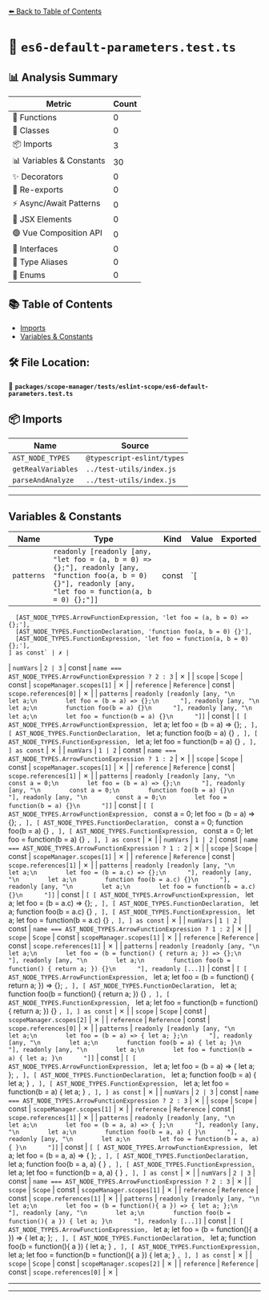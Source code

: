 [⬅️ Back to Table of Contents](../../../../index.md)

# 📄 `es6-default-parameters.test.ts`

## 📊 Analysis Summary

| Metric | Count |
|--------|-------|
| 🔧 Functions | 0 |
| 🧱 Classes | 0 |
| 📦 Imports | 3 |
| 📊 Variables & Constants | 30 |
| ✨ Decorators | 0 |
| 🔄 Re-exports | 0 |
| ⚡ Async/Await Patterns | 0 |
| 💠 JSX Elements | 0 |
| 🟢 Vue Composition API | 0 |
| 📐 Interfaces | 0 |
| 📑 Type Aliases | 0 |
| 🎯 Enums | 0 |

## 📚 Table of Contents

- [Imports](#imports)
- [Variables & Constants](#variables-constants)

## 🛠️ File Location:
📂 **`packages/scope-manager/tests/eslint-scope/es6-default-parameters.test.ts`**

## 📦 Imports

| Name | Source |
|------|--------|
| `AST_NODE_TYPES` | `@typescript-eslint/types` |
| `getRealVariables` | `../test-utils/index.js` |
| `parseAndAnalyze` | `../test-utils/index.js` |


---

## Variables & Constants

| Name | Type | Kind | Value | Exported |
|------|------|------|-------|----------|
| `patterns` | `readonly [readonly [any, "let foo = (a, b = 0) => {};"], readonly [any, "function foo(a, b = 0) {}"], readonly [any, "let foo = function(a, b = 0) {};"]]` | const | `[
      [AST_NODE_TYPES.ArrowFunctionExpression, 'let foo = (a, b = 0) => {};'],
      [AST_NODE_TYPES.FunctionDeclaration, 'function foo(a, b = 0) {}'],
      [AST_NODE_TYPES.FunctionExpression, 'let foo = function(a, b = 0) {};'],
    ] as const` | ✗ |
| `numVars` | `2 | 3` | const | `name === AST_NODE_TYPES.ArrowFunctionExpression ? 2 : 3` | ✗ |
| `scope` | `Scope` | const | `scopeManager.scopes[1]` | ✗ |
| `reference` | `Reference` | const | `scope.references[0]` | ✗ |
| `patterns` | `readonly [readonly [any, "\n        let a;\n        let foo = (b = a) => {};\n      "], readonly [any, "\n        let a;\n        function foo(b = a) {}\n      "], readonly [any, "\n        let a;\n        let foo = function(b = a) {}\n      "]]` | const | `[
      [
        AST_NODE_TYPES.ArrowFunctionExpression,
        `
        let a;
        let foo = (b = a) => {};
      `,
      ],
      [
        AST_NODE_TYPES.FunctionDeclaration,
        `
        let a;
        function foo(b = a) {}
      `,
      ],
      [
        AST_NODE_TYPES.FunctionExpression,
        `
        let a;
        let foo = function(b = a) {}
      `,
      ],
    ] as const` | ✗ |
| `numVars` | `1 | 2` | const | `name === AST_NODE_TYPES.ArrowFunctionExpression ? 1 : 2` | ✗ |
| `scope` | `Scope` | const | `scopeManager.scopes[1]` | ✗ |
| `reference` | `Reference` | const | `scope.references[1]` | ✗ |
| `patterns` | `readonly [readonly [any, "\n        const a = 0;\n        let foo = (b = a) => {};\n      "], readonly [any, "\n        const a = 0;\n        function foo(b = a) {}\n      "], readonly [any, "\n        const a = 0;\n        let foo = function(b = a) {}\n      "]]` | const | `[
      [
        AST_NODE_TYPES.ArrowFunctionExpression,
        `
        const a = 0;
        let foo = (b = a) => {};
      `,
      ],
      [
        AST_NODE_TYPES.FunctionDeclaration,
        `
        const a = 0;
        function foo(b = a) {}
      `,
      ],
      [
        AST_NODE_TYPES.FunctionExpression,
        `
        const a = 0;
        let foo = function(b = a) {}
      `,
      ],
    ] as const` | ✗ |
| `numVars` | `1 | 2` | const | `name === AST_NODE_TYPES.ArrowFunctionExpression ? 1 : 2` | ✗ |
| `scope` | `Scope` | const | `scopeManager.scopes[1]` | ✗ |
| `reference` | `Reference` | const | `scope.references[1]` | ✗ |
| `patterns` | `readonly [readonly [any, "\n        let a;\n        let foo = (b = a.c) => {};\n      "], readonly [any, "\n        let a;\n        function foo(b = a.c) {}\n      "], readonly [any, "\n        let a;\n        let foo = function(b = a.c) {}\n      "]]` | const | `[
      [
        AST_NODE_TYPES.ArrowFunctionExpression,
        `
        let a;
        let foo = (b = a.c) => {};
      `,
      ],
      [
        AST_NODE_TYPES.FunctionDeclaration,
        `
        let a;
        function foo(b = a.c) {}
      `,
      ],
      [
        AST_NODE_TYPES.FunctionExpression,
        `
        let a;
        let foo = function(b = a.c) {}
      `,
      ],
    ] as const` | ✗ |
| `numVars` | `1 | 2` | const | `name === AST_NODE_TYPES.ArrowFunctionExpression ? 1 : 2` | ✗ |
| `scope` | `Scope` | const | `scopeManager.scopes[1]` | ✗ |
| `reference` | `Reference` | const | `scope.references[1]` | ✗ |
| `patterns` | `readonly [readonly [any, "\n        let a;\n        let foo = (b = function() { return a; }) => {};\n      "], readonly [any, "\n        let a;\n        function foo(b = function() { return a; }) {}\n      "], readonly [...]]` | const | `[
      [
        AST_NODE_TYPES.ArrowFunctionExpression,
        `
        let a;
        let foo = (b = function() { return a; }) => {};
      `,
      ],
      [
        AST_NODE_TYPES.FunctionDeclaration,
        `
        let a;
        function foo(b = function() { return a; }) {}
      `,
      ],
      [
        AST_NODE_TYPES.FunctionExpression,
        `
        let a;
        let foo = function(b = function() { return a; }) {}
      `,
      ],
    ] as const` | ✗ |
| `scope` | `Scope` | const | `scopeManager.scopes[2]` | ✗ |
| `reference` | `Reference` | const | `scope.references[0]` | ✗ |
| `patterns` | `readonly [readonly [any, "\n        let a;\n        let foo = (b = a) => { let a; };\n      "], readonly [any, "\n        let a;\n        function foo(b = a) { let a; }\n      "], readonly [any, "\n        let a;\n        let foo = function(b = a) { let a; }\n      "]]` | const | `[
      [
        AST_NODE_TYPES.ArrowFunctionExpression,
        `
        let a;
        let foo = (b = a) => { let a; };
      `,
      ],
      [
        AST_NODE_TYPES.FunctionDeclaration,
        `
        let a;
        function foo(b = a) { let a; }
      `,
      ],
      [
        AST_NODE_TYPES.FunctionExpression,
        `
        let a;
        let foo = function(b = a) { let a; }
      `,
      ],
    ] as const` | ✗ |
| `numVars` | `2 | 3` | const | `name === AST_NODE_TYPES.ArrowFunctionExpression ? 2 : 3` | ✗ |
| `scope` | `Scope` | const | `scopeManager.scopes[1]` | ✗ |
| `reference` | `Reference` | const | `scope.references[1]` | ✗ |
| `patterns` | `readonly [readonly [any, "\n        let a;\n        let foo = (b = a, a) => { };\n      "], readonly [any, "\n        let a;\n        function foo(b = a, a) { }\n      "], readonly [any, "\n        let a;\n        let foo = function(b = a, a) { }\n      "]]` | const | `[
      [
        AST_NODE_TYPES.ArrowFunctionExpression,
        `
        let a;
        let foo = (b = a, a) => { };
      `,
      ],
      [
        AST_NODE_TYPES.FunctionDeclaration,
        `
        let a;
        function foo(b = a, a) { }
      `,
      ],
      [
        AST_NODE_TYPES.FunctionExpression,
        `
        let a;
        let foo = function(b = a, a) { }
      `,
      ],
    ] as const` | ✗ |
| `numVars` | `2 | 3` | const | `name === AST_NODE_TYPES.ArrowFunctionExpression ? 2 : 3` | ✗ |
| `scope` | `Scope` | const | `scopeManager.scopes[1]` | ✗ |
| `reference` | `Reference` | const | `scope.references[1]` | ✗ |
| `patterns` | `readonly [readonly [any, "\n        let a;\n        let foo = (b = function(){ a }) => { let a; };\n      "], readonly [any, "\n        let a;\n        function foo(b = function(){ a }) { let a; }\n      "], readonly [...]]` | const | `[
      [
        AST_NODE_TYPES.ArrowFunctionExpression,
        `
        let a;
        let foo = (b = function(){ a }) => { let a; };
      `,
      ],
      [
        AST_NODE_TYPES.FunctionDeclaration,
        `
        let a;
        function foo(b = function(){ a }) { let a; }
      `,
      ],
      [
        AST_NODE_TYPES.FunctionExpression,
        `
        let a;
        let foo = function(b = function(){ a }) { let a; }
      `,
      ],
    ] as const` | ✗ |
| `scope` | `Scope` | const | `scopeManager.scopes[2]` | ✗ |
| `reference` | `Reference` | const | `scope.references[0]` | ✗ |


---


---